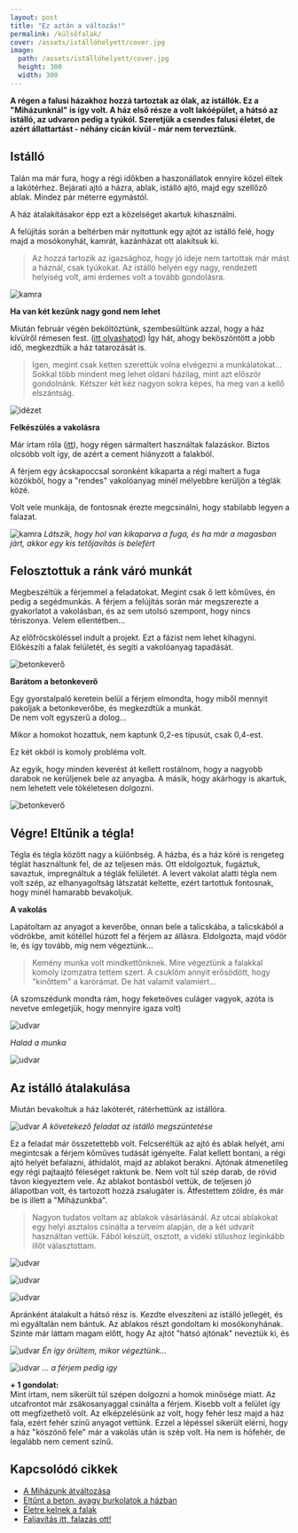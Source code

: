 ```yaml
---
layout: post
title: "Ez aztán a változás!" 
permalink: /külsőfalak/
cover: /assets/istállóhelyett/cover.jpg
image:
  path: /assets/istállóhelyett/cover.jpg
  height: 300
  width: 300
---
```


**A régen a falusi házakhoz hozzá tartoztak az ólak, az istállók. Ez a  "Miházunknál" is így volt. A ház első része a volt lakóépület, a hátsó az istálló, az udvaron pedig a tyúkól. Szeretjük a csendes falusi életet, de azért állattartást - néhány cicán kívül - már nem terveztünk.** 



## Istálló

Talán ma már fura, hogy a régi időkben a haszonállatok ennyire közel éltek a lakótérhez. 
Bejárati ajtó a házra, ablak, istálló ajtó, majd egy szellőző ablak. Mindez pár méterre egymástól.



A ház átalakításakor épp ezt a közelséget akartuk kihasználni.

A felújítás során a beltérben már nyitottunk egy ajtót az istálló felé, hogy majd a mosókonyhát, kamrát, kazánházat ott alakítsuk ki.

> Az hozzá tartozik az igazsághoz, hogy jó ideje nem tartottak már mást a háznál, csak tyúkokat. Az istálló helyén egy nagy, rendezett  helyiség volt, ami érdemes volt a tovább gondolásra.


![kamra](/assets/istállóhelyett/DSCF9939.JPG)

**Ha van két kezünk nagy gond nem lehet**


Miután február végén beköltöztünk, szembesültünk azzal, hogy a ház kívülről rémesen fest. 
([itt olvashatod](/2019-04-03/állagmegóvás)) Így hát, ahogy beköszöntött a jobb idő, megkezdtük a ház tatarozását is.

> Igen, megint csak ketten szerettük volna elvégezni a munkálatokat... Sokkal több mindent meg lehet oldani házilag, mint azt először gondolnánk. Kétszer két kéz nagyon sokra képes, ha meg van a kellő elszántság.

![idézet](/assets/istállóhelyett/IMG_20190410_074200.jpg)










**Felkészülés a vakolásra**

Már írtam róla ([itt](/2019-02-18/afalak)), hogy régen sármaltert használtak falazáskor. Biztos olcsóbb volt így, de azért a cement hiányzott a falakból. 


A férjem egy ácskapoccsal soronként kikaparta a régi maltert a fuga közökből, hogy a "rendes" vakolóanyag minél mélyebbre kerüljön a téglák közé.


Volt vele munkája, de fontosnak érezte megcsinálni, hogy stabilabb legyen a falazat.


![kamra](/assets/istállóhelyett/DSCF0695.JPG)
_Látszik, hogy hol van kikaparva a fuga, és ha már a magasban járt, akkor egy kis tetőjavítás is belefért_

## Felosztottuk a ránk váró munkát


Megbeszéltük a férjemmel a feladatokat. Megint csak ő lett kőműves, én pedig a segédmunkás. A férjem a felújítás során már megszerezte  a gyakorlatot a vakolásban, és az sem utolsó szempont, hogy nincs tériszonya. Velem ellentétben...

Az előfröcsköléssel indult a projekt. Ezt a fázist nem lehet kihagyni. Előkészíti a falak felületét, és segíti a vakolóanyag tapadását.

![betonkeverő](/assets/istállóhelyett/DSCF0697.JPG)


**Barátom a betonkeverő**




Egy gyorstalpaló keretein belül a férjem elmondta, hogy miből mennyit pakoljak a betonkeverőbe, és megkezdtük a munkát.  
De nem volt egyszerű a dolog... 


Mikor a homokot hozattuk, nem kaptunk 0,2-es típusút, csak 0,4-est. 

Ez két okból is komoly probléma volt. 

Az egyik, hogy minden keverést át kellett rostálnom, hogy a nagyobb darabok ne kerüljenek bele az anyagba. A másik, hogy akárhogy is akartuk, nem lehetett vele tökéletesen dolgozni. 


![betonkeverő](/assets/istállóhelyett/DSCF0754.JPG)


## Végre! Eltűnik a tégla!


Tégla és tégla között nagy a különbség. A házba, és a ház köré is rengeteg téglát használtunk fel, de az teljesen más. Ott eldolgoztuk, fugáztuk, savaztuk, impregnáltuk a téglák felületét. A levert vakolat alatti tégla nem volt szép, az elhanyagoltság látszatát keltette, ezért tartottuk fontosnak, hogy minél hamarabb bevakoljuk.


**A vakolás**

Lapátoltam az anyagot a keverőbe, onnan bele a talicskába, a talicskából a vödrökbe, amit kötéllel húzott fel a férjem az állásra. Eldolgozta, majd vödör le, és így tovább, míg nem végeztünk...

> Kemény munka volt mindkettőnknek. Mire végeztünk a falakkal komoly izomzatra tettem szert. A csuklóm annyit erősödött, hogy "kinőttem" a karórámat. De hát valamit valamiért...

(A szomszédunk mondta rám, hogy feketeöves culáger vagyok, azóta is nevetve emlegetjük, hogy mennyire igaza volt)



![udvar](/assets/istállóhelyett/DSCF0716.JPG)


_Halad a munka_



![udvar](/assets/istállóhelyett/DSCF0718.JPG)


## Az istálló átalakulása


Miután bevakoltuk a ház lakóterét, rátérhettünk az istállóra. 

![udvar](/assets/istállóhelyett/DSCF0737.JPG)
_A követekező feladat az istálló megszüntetése_


Ez a feladat már összetettebb volt. Felcseréltük az ajtó és ablak helyét, ami megintcsak a férjem kőműves tudását igényelte. Falat kellett bontani, a régi ajtó helyét befalazni, áthidalót, majd az ablakot berakni. Ajtónak átmenetileg egy régi pajtaajtó féleséget raktunk be. Nem volt túl szép darab, de rövid távon kiegyeztem vele. Az ablakot bontásból vettük, de teljesen jó állapotban volt, és tartozott hozzá zsalugáter is. Átfestettem zöldre, és már be  is illett a "Miházunkba".


> Nagyon tudatos voltam az ablakok vásárlásánál. Az utcai ablakokat egy helyi asztalos csinálta a terveim alapján, de a két udvarit használtan vettük. Fából készült, osztott, a vidéki stílushoz leginkább illőt választottam.


![udvar](/assets/istállóhelyett/DSCF0743jav.JPG)


![udvar](/assets/istállóhelyett/DSCF0749.JPG)


![udvar](/assets/istállóhelyett/DSCF0752.jpg)

Apránként átalakult a hátsó rész is. Kezdte elveszíteni az istálló jellegét, és mi egyáltalán nem bántuk. Az ablakos részt gondoltam ki mosókonyhának. Szinte már láttam magam előtt, hogy Az ajtót "hátsó ajtónak" neveztük ki, és 


![udvar](/assets/istállóhelyett/DSCF0765.JPG)
_Én így örültem, mikor végeztünk..._


![udvar](/assets/istállóhelyett/DSCF0770.JPG)
_... a férjem pedig így_






 **+ 1 gondolat:**  
Mint írtam, nem sikerült túl szépen dolgozni a homok minősége miatt. Az utcafrontot már zsákosanyaggal csinálta a férjem. Kisebb volt a felület így ott megfizethető volt. Az elképzelésünk az volt, hogy fehér lesz majd a ház fala, ezért fehér színű anyagot vettünk. Ezzel a lépéssel sikerült elérni, hogy a ház "köszönő fele" már a vakolás után is szép volt. Ha nem is hófehér, de legalább nem cement színű.


## Kapcsolódó cikkek



* [A Miházunk átváltozása](/2019-03-20/költözés)
* [Eltűnt a beton, avagy burkolatok a házban](/2019-03-13/burkolatok)
* [Életre kelnek a falak](/2019-03-01/színesfalak)
* [Faljavítás itt, falazás ott!](/2019-02-18/afalak)




 

